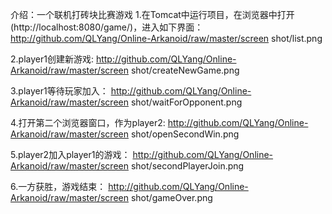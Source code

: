 介绍：一个联机打砖块比赛游戏
1.在Tomcat中运行项目，在浏览器中打开(http://localhost:8080/game/)，进入如下界面：
http://github.com/QLYang/Online-Arkanoid/raw/master/screen shot/list.png

2.player1创建新游戏:
http://github.com/QLYang/Online-Arkanoid/raw/master/screen shot/createNewGame.png

3.player1等待玩家加入：
http://github.com/QLYang/Online-Arkanoid/raw/master/screen shot/waitForOpponent.png

4.打开第二个浏览器窗口，作为player2:
http://github.com/QLYang/Online-Arkanoid/raw/master/screen shot/openSecondWin.png

5.player2加入player1的游戏：
http://github.com/QLYang/Online-Arkanoid/raw/master/screen shot/secondPlayerJoin.png

6.一方获胜，游戏结束：
http://github.com/QLYang/Online-Arkanoid/raw/master/screen shot/gameOver.png